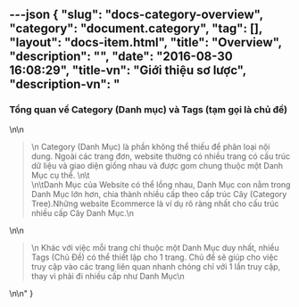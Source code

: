 ---json
{
    "slug": "docs-category-overview",
    "category": "document.category",
    "tag": [],
    "layout": "docs-item.html",
    "title": "Overview",
    "description": "",
    "date": "2016-08-30 16:08:29",
    "title-vn": "Giới thiệu sơ lược",
    "description-vn": "<h3>Tổng quan về Category (Danh mục) và Tags (tạm gọi là chủ đề)</h3>\n\n<blockquote>\n  Category (Danh Mục) là phần không thể thiếu để phân loại nội dung. Ngoài các trang đơn, website thường có nhiều trang có cấu trúc dữ liệu và giao diện giống nhau và được gom chung thuộc một Danh Mục cụ thể. \n\t<br />\n\tDanh Mục của Website có thể lồng nhau, Danh Mục con nằm trong Danh Mục lớn hơn, chia thành nhiều cấp theo cấp trúc Cây (Category Tree).Những website Ecommerce là ví dụ rõ ràng nhất cho cấu trúc nhiều cấp Cây Danh Mục.\n</blockquote>\n\n<blockquote>\n  Khác với việc mỗi trang chỉ thuộc một Danh Mục duy nhất,  nhiều Tags (Chủ Đề) có thể thiết lập cho 1 trang. Chủ đề sẽ giúp cho việc truy cập vào các trang liên quan nhanh chóng chỉ với 1 lần truy cập, thay vì phải đi nhiều cấp như Danh Mục\n</blockquote>\n\n"
}
---
